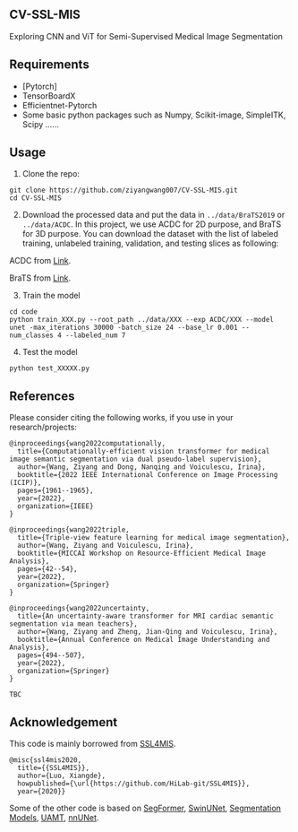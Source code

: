 ## CV-SSL-MIS
Exploring CNN and ViT for Semi-Supervised Medical Image Segmentation


## Requirements
* [Pytorch]
* TensorBoardX
* Efficientnet-Pytorch
* Some basic python packages such as Numpy, Scikit-image, SimpleITK, Scipy ......


## Usage

1. Clone the repo:
```
git clone https://github.com/ziyangwang007/CV-SSL-MIS.git 
cd CV-SSL-MIS
```
2. Download the processed data and put the data in `../data/BraTS2019` or `../data/ACDC`. In this project, we use ACDC for 2D purpose, and BraTS for 3D purpose. You can download the dataset with the list of labeled training, unlabeled training, validation, and testing slices as following:


ACDC from [Link](https://drive.google.com/file/d/1erKoNzknobgn7gZYEXylsJFYqq-gc6xQ/view?usp=share_link).

BraTS from [Link](https://drive.google.com/file/d/1erKoNzknobgn7gZYEXylsJFYqq-gc6xQ/view?usp=share_link).


3. Train the model
```
cd code
python train_XXX.py --root_path ../data/XXX --exp ACDC/XXX --model unet -max_iterations 30000 -batch_size 24 --base_lr 0.001 --num_classes 4 --labeled_num 7
```

4. Test the model
```
python test_XXXXX.py
```



## References

Please consider citing the following works, if you use in your research/projects:

	@inproceedings{wang2022computationally,
	  title={Computationally-efficient vision transformer for medical image semantic segmentation via dual pseudo-label supervision},
	  author={Wang, Ziyang and Dong, Nanqing and Voiculescu, Irina},
	  booktitle={2022 IEEE International Conference on Image Processing (ICIP)},
	  pages={1961--1965},
	  year={2022},
	  organization={IEEE}
	}

	@inproceedings{wang2022triple,
	  title={Triple-view feature learning for medical image segmentation},
	  author={Wang, Ziyang and Voiculescu, Irina},
	  booktitle={MICCAI Workshop on Resource-Efficient Medical Image Analysis},
	  pages={42--54},
	  year={2022},
	  organization={Springer}
	}

	@inproceedings{wang2022uncertainty,
	  title={An uncertainty-aware transformer for MRI cardiac semantic segmentation via mean teachers},
	  author={Wang, Ziyang and Zheng, Jian-Qing and Voiculescu, Irina},
	  booktitle={Annual Conference on Medical Image Understanding and Analysis},
	  pages={494--507},
	  year={2022},
	  organization={Springer}
	}

	TBC



## Acknowledgement


This code is mainly borrowed from [SSL4MIS](https://github.com/HiLab-git/SSL4MIS).

	@misc{ssl4mis2020,
	  title={{SSL4MIS}},
	  author={Luo, Xiangde},
	  howpublished={\url{https://github.com/HiLab-git/SSL4MIS}},
	  year={2020}}

Some of the other code is based on [SegFormer](https://github.com/NVlabs/SegFormer), [SwinUNet](https://github.com/HuCaoFighting/Swin-Unet), [Segmentation Models](https://github.com/qubvel/segmentation_models.pytorch), [UAMT](https://github.com/yulequan/UA-MT), [nnUNet](https://github.com/MIC-DKFZ/nnUNet).
